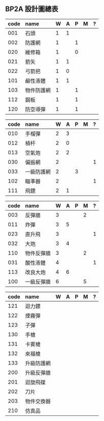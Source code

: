## BP2A 設計圖總表

|code|name|W|A|P|M|?|
|:-|:-|:-|:-|:-|:-|:-|
|001|石頭|1|1||||
|002|防護網|1||1|||
|020|維修箱|1||0|||
|021|箭矢|1|1||||
|022|弓箭把|1|0||||
|101|鹼性液體|1|1||||
|103|物件防護網|1||1|||
|112|鋼板|1||1|||
|120|防空導彈|1||1|||

|code|name|W|A|P|M|?|
|:-|:-|:-|:-|:-|:-|:-|
|010|手榴彈|2|3||||
|012|槓杆|2|0||||
|013|空氣炮|2|2||||
|030|偏振網|2||||1|
|033|一級防護網|2||3|||
|102|瞄準器|2||||1|
|111|飛鏢|2|1||||

|code|name|W|A|P|M|?|
|:-|:-|:-|:-|:-|:-|:-|
|003|反彈牆|3|||2||
|011|炸彈|3|5||||
|023|直升飛|3||||1|
|032|大炮|3|4|||
|110|物件反彈牆|3|||2||
|031|酸性液體|4||||1|
|113|改良大炮|4|6||||
|100|一級反彈牆|6|||5||

|code|name|W|A|P|M|?|
|:-|:-|:-|:-|:-|:-|:-|
|121|迴力鏢|
|122|煙霧彈|
|123|子彈|
|130|手槍|
|131|卡賓槍|
|132|來福槍|
|133|升級防護網|
|200|升級反彈牆|
|201|迴旋飛碟|
|202|刀片|
|203|物件交換器|
|210|仿真品|
